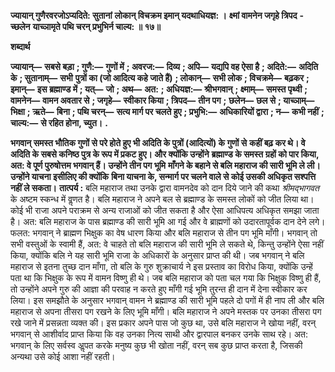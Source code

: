  **ज्यायान् गुणैरवरजोऽप्यदिते: सुतानां** **लोकान् विचक्रम इमान् यदथाधियज्ञ: ।** **क्ष्मां वामनेन जगृहे त्रिपद** **-** **च्छलेन** **याच्ञामृते पथि चरन् प्रभुभिर्न चाल्य: ॥ १७॥** 

**शब्दार्थ** 

**ज्यायान्—** **सबसे बड़ा** **; गुणै:—** **गुणों में** **; अवरज:—** **दिव्य** **; अपि—** **यद्यपि वह ऐसा है** **; अदिते:—** **अदिति के** **; सुतानाम्—** **सभी** **पुत्रों का (जो आदित्य कहे जाते हैं)** **; लोकान्—** **सभी लोक** **; विचक्रमे—** **बढ़कर** **; इमान्—** **इस ब्रह्माण्ड में** **; यत्—** **जो** **; अथ—** **अत:** **; अधियज्ञ:—** **श्रीभगवान्** **; क्ष्माम्—** **समस्त पृथ्वी** **; वामनेन—** **वामन अवतार से** **; जगृहे—** **स्वीकार किया** **; त्रिपद—** **तीन पग** **;** **छलेन—** **छल से** **; याच्ञाम्—** **भिक्षा** **; ऋते—** **बिना** **; पथि चरन्—** **सत्य मार्ग पर चलते हुए** **; प्रभुभि:—** **अधिकारियों द्वारा** **; न—** **कभी नहीं** **; चाल्य:—** **से रहित होना, च्युत।** **.** 

**भगवान् समस्त भौतिक गुणों से परे होते हुए भी अदिति के पुत्रों (आदित्यों) के गुणों से** **कहीं बढ़ कर थे। वे अदिति के सबसे कनिष्ठ पुत्र के रूप में प्रकट हुए। और क्योंकि उन्होंने** **ब्रह्माण्ड के समस्त ग्रहों को पार किया, अत: वे पूर्ण पुरुषोत्तम भगवान् हैं। उन्होंने तीन पग भूमि** **माँगने के बहाने से बलि महाराज की सारी भूमि ले ली। उन्होंने याचना इसीलिए की क्योंकि** **बिना याचना के, सन्मार्ग पर चलने वाले से कोई उसकी अधिकृत सश्पत्ति नहीं ले सकता।** **तात्पर्य :** बलि महाराज तथा उनके द्वारा वामनदेव को दान दिये जाने की कथा *श्रीमद्भागवत* के अष्टम स्कन्ध में वॢणत है। बलि महाराज ने अपने बल से ब्रह्माण्ड के समस्त लोकों को जीत लिया था। कोई भी राजा अपने पराक्रम से अन्य राजाओं को जीत सकता है और ऐसा आधिपत्य अधिकृत समझा जाता है। अत: बलि महाराज के पास ब्रह्माण्ड की सारी भूमि आ गई और वे ब्राह्मणों को उदारतापूर्वक दान देने लगे। फलत: भगवान् ने ब्राह्मण भिक्षुक का वेष धारण किया और बलि महाराज से तीन पग भूमि माँगी। भगवान् तो सभी वस्तुओं के स्वामी हैं, अत: वे चाहते तो बलि महाराज की सारी भूमि ले सकते थे, किन्तु उन्होंने ऐसा नहीं किया, क्योंकि बलि ने यह सारी भूमि राजा के अधिकारों के अनुसार प्राप्त की थी। जब भगवान् ने बलि महाराज से इतना तुच्छ दान माँगा, तो बलि के गुरु शुक्राचार्य ने इस प्रस्ताव का विरोध किया, क्योंकि उन्हें पता था कि भिक्षुक के रूप में वामन विष्णु ही थे। जब बलि महाराज को पता चल गया कि भिक्षुक विष्णु ही हैं, तो उन्होंने अपने गुरु की आज्ञा की परवाह न करते हुए माँगी गई भूमि तुरन्त ही दान में देना स्वीकार कर लिया। इस समझौते के अनुसार भगवान् वामन ने ब्रह्माण्ड की सारी भूमि पहले दो पगों में ही नाप ली और बलि महाराज से अपना तीसरा पग रखने के लिए भूमि माँगी। बलि महाराज ने अपने मस्तक पर उनका तीसरा पग रखे जाने में प्रसन्नता व्यक्त की। इस प्रकार अपने पास जो कुछ था, उसे बलि महाराज ने खोया नहीं, वरन् भगवान् से आशीर्वाद प्राप्त किया कि वह उनका नित्य साथी और द्वारपाल बनकर उनके साथ रहे। अत: भगवान् के लिए सर्वस्व अॢपत करके मनुष्य कुछ भी खोता नहीं, वरन् सब कुछ प्राप्त करता है, जिसकी अन्यथा उसे कोई आशा नहीं रहती। 